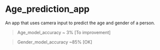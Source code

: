 # Age_prediction_app
An app that uses camera input to predict the age and gender of a person.

> Age_model_accuracy ~ 3% [To improvement]

> Gender_model_accuracy ~85% [OK]

